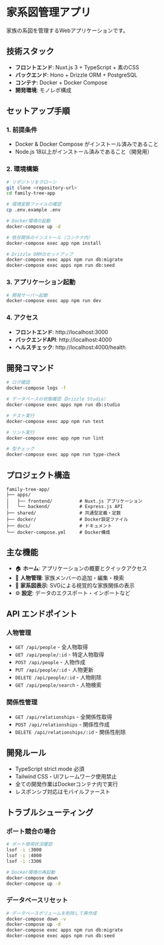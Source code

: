 # 家系図管理アプリ

家族の系図を管理するWebアプリケーションです。

## 技術スタック

- **フロントエンド**: Nuxt.js 3 + TypeScript + 素のCSS
- **バックエンド**: Hono + Drizzle ORM + PostgreSQL
- **コンテナ**: Docker + Docker Compose
- **開発環境**: モノレポ構成

## セットアップ手順

### 1. 前提条件

- Docker & Docker Compose がインストール済みであること
- Node.js 18以上がインストール済みであること（開発用）

### 2. 環境構築

```bash
# リポジトリをクローン
git clone <repository-url>
cd family-tree-app

# 環境変数ファイルの確認
cp .env.example .env

# Docker環境の起動
docker-compose up -d

# 依存関係のインストール（コンテナ内）
docker-compose exec app npm install

# Drizzle ORMのセットアップ
docker-compose exec apps npm run db:migrate
docker-compose exec apps npm run db:seed
```

### 3. アプリケーション起動

```bash
# 開発サーバー起動
docker-compose exec app npm run dev
```

### 4. アクセス

- **フロントエンド**: http://localhost:3000
- **バックエンドAPI**: http://localhost:4000
- **ヘルスチェック**: http://localhost:4000/health

## 開発コマンド

```bash
# ログ確認
docker-compose logs -f

# データベースの状態確認（Drizzle Studio）
docker-compose exec apps npm run db:studio

# テスト実行
docker-compose exec app npm run test

# リント実行
docker-compose exec app npm run lint

# 型チェック
docker-compose exec app npm run type-check
```

## プロジェクト構造

```
family-tree-app/
├── apps/
│   ├── frontend/          # Nuxt.js アプリケーション
│   └── backend/           # Express.js API
├── shared/                # 共通型定義・定数
├── docker/                # Docker設定ファイル
├── docs/                  # ドキュメント
└── docker-compose.yml     # Docker構成
```

## 主な機能

- 🏠 **ホーム**: アプリケーションの概要とクイックアクセス
- 👥 **人物管理**: 家族メンバーの追加・編集・検索
- 🌳 **家系図表示**: SVGによる視覚的な家族関係の表示
- ⚙️ **設定**: データのエクスポート・インポートなど

## API エンドポイント

### 人物管理

- `GET /api/people` - 全人物取得
- `GET /api/people/:id` - 特定人物取得
- `POST /api/people` - 人物作成
- `PUT /api/people/:id` - 人物更新
- `DELETE /api/people/:id` - 人物削除
- `GET /api/people/search` - 人物検索

### 関係性管理

- `GET /api/relationships` - 全関係性取得
- `POST /api/relationships` - 関係性作成
- `DELETE /api/relationships/:id` - 関係性削除

## 開発ルール

- TypeScript strict mode 必須
- Tailwind CSS・UIフレームワーク使用禁止
- 全ての開発作業はDockerコンテナ内で実行
- レスポンシブ対応はモバイルファースト

## トラブルシューティング

### ポート競合の場合

```bash
# ポート使用状況確認
lsof -i :3000
lsof -i :4000
lsof -i :3306

# Docker環境の再起動
docker-compose down
docker-compose up -d
```

### データベースリセット

```bash
# データベースボリュームを削除して再作成
docker-compose down -v
docker-compose up -d
docker-compose exec apps npm run db:migrate
docker-compose exec apps npm run db:seed
```
